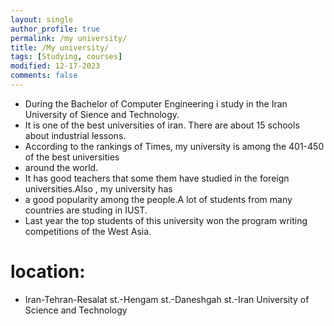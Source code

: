 ```yaml
---
layout: single
author_profile: true
permalink: /my university/
title: /My university/
tags: [Studying, courses]
modified: 12-17-2023
comments: false
---
```

- During the Bachelor of Computer Engineering i study in the Iran University of Sience and Technology.
- It is one of the best universities of iran. There are about 15 schools about industrial lessons.
- According to the rankings of Times, my university is among the 401-450 of the best universities 
- around the world.
- It has good teachers that some them have studied in the foreign universities.Also , my university has
- a good popularity among the people.A lot of students from many countries are studing in IUST.
- Last year the top students of this university won the program writing competitions of the West Asia.



# location:
- Iran-Tehran-Resalat st.-Hengam st.-Daneshgah st.-Iran University of Science and Technology



